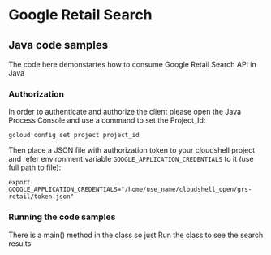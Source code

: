 # Google Retail Search
## Java code samples
The code here demonstartes how to consume Google Retail Search API in Java

### Authorization
In order to authenticate and authorize the client please open the Java Process Console and use a command to set the Project_Id:

```
gcloud config set project project_id
```
Then  place a JSON file with authorization token to your cloudshell project and refer environment variable `GOOGLE_APPLICATION_CREDENTIALS` to it (use full path to file):

```
export GOOGLE_APPLICATION_CREDENTIALS="/home/use_name/cloudshell_open/grs-retail/token.json"
```
### Running the code samples
There is a main() method in the class so just Run the class to see the search results
